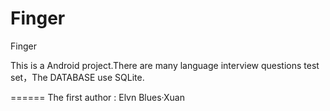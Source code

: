Finger
======

Finger

This is a Android project.There are many language interview questions test set，The DATABASE use SQLite.



======
The first author : Elvn Blues·Xuan
